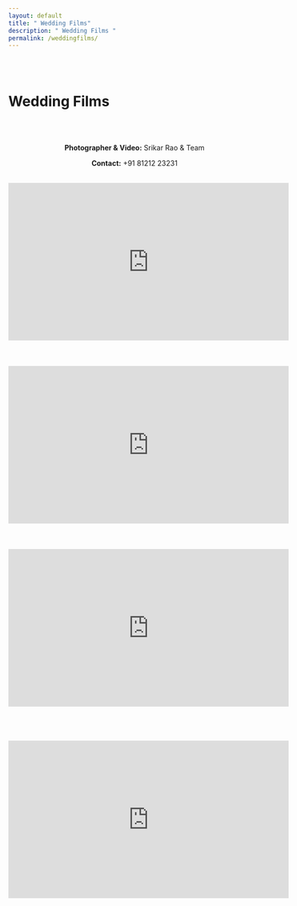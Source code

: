 ```yaml
---
layout: default
title: " Wedding Films"
description: " Wedding Films "
permalink: /weddingfilms/
---
```

<br>
<br>
<h1>Wedding Films</h1>
<br>
<br>
<div class="col-md-6" data-aos="fade-up" style="text-align:left; float:none;margin:auto;">
<p style="text-align:center"><b>Photographer & Video:</b> Srikar Rao & Team</p>
<p style="text-align:center"><b>Contact:</b> +91 81212 23231</p></div>
<br>
<div class="row">
<iframe width="560" height="315" src="https://www.youtube.com/embed/B69PLe81OFA" title="YouTube video player" frameborder="0" allow="accelerometer; autoplay; clipboard-write; encrypted-media; gyroscope; picture-in-picture" allowfullscreen></iframe>
</div>
<br>
<br>
<br>
<div class="row">
<iframe width="560" height="315" src="https://www.youtube.com/embed/wFZrwa6TYUg" title="YouTube video player" frameborder="0" allow="accelerometer; autoplay; clipboard-write; encrypted-media; gyroscope; picture-in-picture" allowfullscreen></iframe>
</div>
<br>
<br>
<br>
<div class="row">
<iframe width="560" height="315" src="https://www.youtube.com/embed/oafhs6-MKOA" title="YouTube video player" frameborder="0" allow="accelerometer; autoplay; clipboard-write; encrypted-media; gyroscope; picture-in-picture" allowfullscreen></iframe>
</div>
<br>
<br>
<br>
<br>
<div class="row">
<iframe width="560" height="315" src="https://www.youtube.com/embed/rckI9SBJYtw" title="YouTube video player" frameborder="0" allow="accelerometer; autoplay; clipboard-write; encrypted-media; gyroscope; picture-in-picture" allowfullscreen></iframe>
</div>
<br>
<br>




